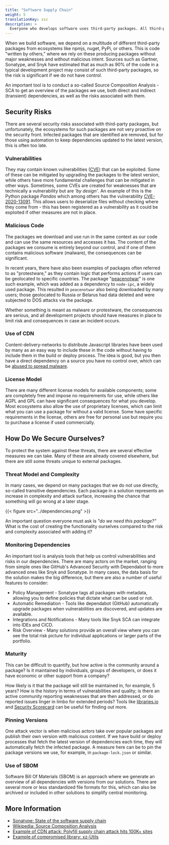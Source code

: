```yaml
---
title: "Software Supply Chain"
weight: 5
translationKey: ssc
description: >
  Everyone who develops software uses third-party packages. All third-party packages represent code written by others and pose a risk to the delivery if we do not have control over what we use and an overview of weaknesses and risks associated with them.
---
```


When we build software, we depend on a multitude of different third-party packages from ecosystems like npmjs, nuget, PyPi, or others. This is code "written by others," where we rely on these producing packages without major weaknesses and without malicious intent. Sources such as Gartner, Sonatype, and Snyk have estimated that as much as 90% of the code in a typical development project may consist of such third-party packages, so the risk is significant if we do not have control.

An important tool is to conduct a so-called Source Composition Analysis - SCA to get an overview of the packages we use, both direct and indirect (transient) dependencies, as well as the risks associated with them.

## Security Risks
There are several security risks associated with third-party packages, but unfortunately, the ecosystems for such packages are not very proactive on the security front. Infected packages that are identified are removed, but for those using automation to keep dependencies updated to the latest version, this is often too late.

### Vulnerabilities
They may contain known vulnerabilities ([CVE](https://cve.mitre.org)) that can be exploited. Some of these can be mitigated by upgrading the packages to the latest version, while others have more fundamental challenges that can be mitigated in other ways. Sometimes, some CVEs are created for weaknesses that are technically a vulnerability but are _'by design'_. An example of this is the Python package _Pandas_ which among others has the vulnerability [CVE-2020-13091](https://cve.mitre.org/cgi-bin/cvename.cgi?name=CVE-2020-13091). This allows users to deserialize files without checking where they come from - this has been registered as a vulnerability as it could be exploited if other measures are not in place.

### Malicious Code
The packages we download and use run in the same context as our code and can use the same resources and accesses it has. The content of the packages we consume is entirely beyond our control, and if one of them contains malicious software (malware), the consequences can be significant.

In recent years, there have also been examples of packages often referred to as "protestware," as they contain logic that performs actions if users can be geolocated to specific countries. The package "[peacenotwar](https://en.wikipedia.org/wiki/Peacenotwar)" is one such example, which was added as a dependency to ```node-ipc```, a widely used package. This resulted in ```peacenotwar``` also being downloaded by many users; those geolocated to Russia or Belarus had data deleted and were subjected to DOS attacks via the package.

Whether something is meant as malware or protestware, the consequences are serious, and all development projects should have measures in place to limit risk and consequences in case an incident occurs.

### Use of CDN
Content-delivery-networks to distribute Javascript libraries have been used by many as an easy way to include these in the code without having to include them in the build or deploy process. The idea is good, but you then have a direct dependency on a source you have no control over, which can be [abused to spread malware](https://sansec.io/research/polyfill-supply-chain-attack).

### License Model
There are many different license models for available components; some are completely free and impose no requirements for use, while others like AGPL and GPL can have significant consequences for what you develop. Most ecosystems also allow the use of proprietary licenses, which can limit what you can use a package for without a valid license. Some have specific requirements in the license, others are free for personal use but require you to purchase a license if used commercially.

## How Do We Secure Ourselves?
To protect the system against these threats, there are several effective measures we can take. Many of these are already covered elsewhere, but there are still some threats unique to external packages.

### Threat Model and Complexity
In many cases, we depend on many packages that we do not use directly, so-called transitive dependencies. Each package in a solution represents an increase in complexity and attack surface, increasing the chance that something will go wrong at a later stage.

{{< figure src="../dependencies.png" >}}

An important question everyone must ask is _"do we need this package?"_ What is the cost of creating the functionality ourselves compared to the risk and complexity associated with adding it?

### Monitoring Dependencies
An important tool is analysis tools that help us control vulnerabilities and risks in our dependencies. There are many actors on the market, ranging from simple ones like GitHub's Advanced Security with Dependabot to more advanced ones like Snyk and Sonatype. In many cases, the data basis for the solution makes the big difference, but there are also a number of useful features to consider:

* Policy Management - Sonatype tags all packages with metadata, allowing you to define policies that dictate what can be used or not.
* Automatic Remediation - Tools like dependabot (GitHub) automatically upgrade packages when vulnerabilities are discovered, and updates are available.
* Integrations and Notifications - Many tools like Snyk SCA can integrate into IDEs and CICD.
* Risk Overview - Many solutions provide an overall view where you can see the total risk picture for individual applications or larger parts of the portfolio.

### Maturity
This can be difficult to quantify, but how active is the community around a package? Is it maintained by individuals, groups of developers, or does it have economic or other support from a company?

How likely is it that the package will still be maintained in, for example, 5 years? How is the history in terms of vulnerabilities and quality; is there an active community reporting weaknesses that are then addressed, or do reported issues linger in limbo for extended periods? Tools like [libraries.io](https://libraries.io) and [Security Scorecard](https://securityscorecard.com/) can be useful for finding out more.

### Pinning Versions
One attack vector is when malicious actors take over popular packages and publish their own version with malicious content. If we have build or deploy processes that fetch the latest version of dependencies each time, they will automatically fetch the infected package. A measure here can be to pin the package versions we use, for example, in ```package-lock.json``` or similar.

### Use of SBOM
Software Bill Of Materials (SBOM) is an approach where we generate an overview of all dependencies with versions from our solutions. There are several more or less standardized file formats for this, which can also be archived or included in other solutions to simplify central monitoring.

## More Information
* [Sonatype: State of the software supply chain](https://www.sonatype.com/state-of-the-software-supply-chain/introduction)
* [Wikipedia: Source Composition Analysis](https://en.wikipedia.org/wiki/Software_composition_analysis)
* [Example of CDN attack: Polyfill supply chain attack hits 100K+ sites](https://sansec.io/research/polyfill-supply-chain-attack)
* [Example of compromised library: xz-Utils](https://arstechnica.com/security/2024/04/what-we-know-about-the-xz-utils-backdoor-that-almost-infected-the-world/)
